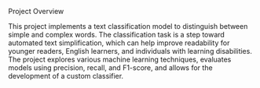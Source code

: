 Project Overview

This project implements a text classification model to distinguish between simple and complex words. The classification task is a step toward automated text simplification, which can help improve readability for younger readers, English learners, and individuals with learning disabilities. The project explores various machine learning techniques, evaluates models using precision, recall, and F1-score, and allows for the development of a custom classifier.
